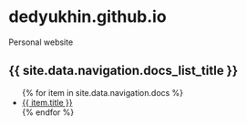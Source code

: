 # dedyukhin.github.io
Personal website

<h2>{{ site.data.navigation.docs_list_title }}</h2>
<ul class="horizontal-nav">
   {% for item in site.data.navigation.docs %}
      <li><a href="{{ item.url }}">{{ item.title }}</a></li>
   {% endfor %}
</ul>

